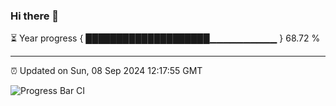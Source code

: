 ### Hi there 👋

⏳ Year progress { ████████████████████▁▁▁▁▁▁▁▁▁▁ } 68.72 %

---

⏰ Updated on Sun, 08 Sep 2024 12:17:55 GMT

![Progress Bar CI](https://github.com/code-lakshay/GitHub-Actions-Demo/workflows/Progress%20Bar%20CI/badge.svg)
